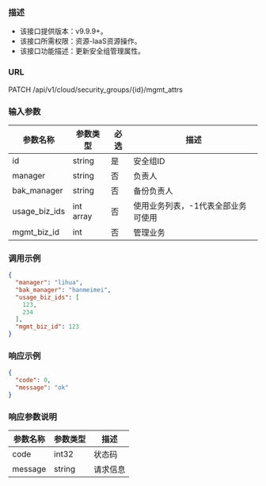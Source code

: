 ### 描述

- 该接口提供版本：v9.9.9+。
- 该接口所需权限：资源-IaaS资源操作。
- 该接口功能描述：更新安全组管理属性。

### URL

PATCH /api/v1/cloud/security_groups/{id}/mgmt_attrs

### 输入参数

| 参数名称          | 参数类型      | 必选 | 描述                 |
|---------------|-----------|----|--------------------|
| id            | string    | 是  | 安全组ID              |
| manager       | string    | 否  | 负责人                |
| bak_manager   | string    | 否  | 备份负责人              |
| usage_biz_ids | int array | 否  | 使用业务列表，-1代表全部业务可使用 |
| mgmt_biz_id   | int       | 否  | 管理业务               |

### 调用示例

```json
{
  "manager": "lihua",
  "bak_manager": "hanmeimei",
  "usage_biz_ids": [
    123,
    234
  ],
  "mgmt_biz_id": 123
}
```

### 响应示例

```json
{
  "code": 0,
  "message": "ok"
}
```

### 响应参数说明

| 参数名称    | 参数类型   | 描述   |
|---------|--------|------|
| code    | int32  | 状态码  |
| message | string | 请求信息 |
